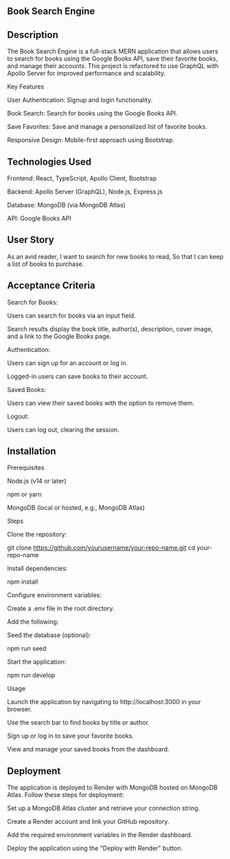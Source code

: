 Book Search Engine
------------------

Description
-----------

The Book Search Engine is a full-stack MERN application that allows users to search for books using the Google Books API, save their favorite books, and manage their accounts. This project is refactored to use GraphQL with Apollo Server for improved performance and scalability.

Key Features

User Authentication: Signup and login functionality.

Book Search: Search for books using the Google Books API.

Save Favorites: Save and manage a personalized list of favorite books.

Responsive Design: Mobile-first approach using Bootstrap.

Technologies Used
-----------------

Frontend: React, TypeScript, Apollo Client, Bootstrap

Backend: Apollo Server (GraphQL), Node.js, Express.js

Database: MongoDB (via MongoDB Atlas)

API: Google Books API

User Story
-----------

As an avid reader,
I want to search for new books to read,
So that I can keep a list of books to purchase.

Acceptance Criteria
-------------------

Search for Books:

Users can search for books via an input field.

Search results display the book title, author(s), description, cover image, and a link to the Google Books page.

Authentication:

Users can sign up for an account or log in.

Logged-in users can save books to their account.

Saved Books:

Users can view their saved books with the option to remove them.

Logout:

Users can log out, clearing the session.

Installation
------------

Prerequisites

Node.js (v14 or later)

npm or yarn

MongoDB (local or hosted, e.g., MongoDB Atlas)

Steps

Clone the repository:

git clone https://github.com/yourusername/your-repo-name.git
cd your-repo-name

Install dependencies:

npm install

Configure environment variables:

Create a .env file in the root directory.

Add the following:

Seed the database (optional):

npm run seed

Start the application:

npm run develop

Usage

Launch the application by navigating to http://localhost:3000 in your browser.

Use the search bar to find books by title or author.

Sign up or log in to save your favorite books.

View and manage your saved books from the dashboard.

Deployment
-----------

The application is deployed to Render with MongoDB hosted on MongoDB Atlas. Follow these steps for deployment:

Set up a MongoDB Atlas cluster and retrieve your connection string.

Create a Render account and link your GitHub repository.

Add the required environment variables in the Render dashboard.

Deploy the application using the "Deploy with Render" button.
